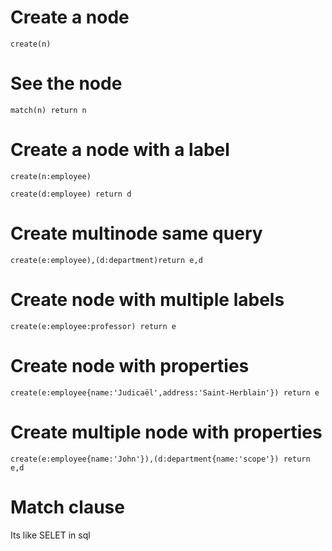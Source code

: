 # Create a node

````
create(n)
````
# See the node

````
match(n) return n
````

# Create a node with a label

````
create(n:employee)

create(d:employee) return d
````

# Create multinode same query

````
create(e:employee),(d:department)return e,d
````
# Create node with multiple labels

````
create(e:employee:professor) return e
````

# Create node with properties

````
create(e:employee{name:'Judicaël',address:'Saint-Herblain'}) return e
````

# Create multiple node with properties

````
create(e:employee{name:'John'}),(d:department{name:'scope'}) return e,d
````


# Match clause

Its like SELET in sql
